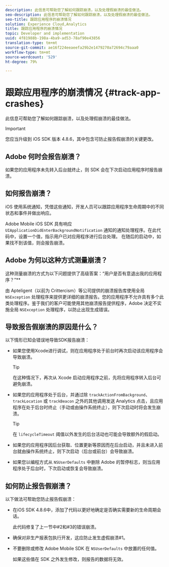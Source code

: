 ```yaml
---
description: 此信息可帮助您了解如何跟踪崩溃，以及处理假崩溃的最佳做法。
seo-description: 此信息可帮助您了解如何跟踪崩溃，以及处理假崩溃的最佳做法。
seo-title: 跟踪应用程序的崩溃情况
solution: Experience Cloud,Analytics
title: 跟踪应用程序的崩溃情况
topic: Developer and implementation
uuid: 4f81988b-198a-4ba9-ad53-78af90e43856
translation-type: tm+mt
source-git-commit: ae16f224eeaeefa29b2e1479270a72694c79aaa0
workflow-type: tm+mt
source-wordcount: '529'
ht-degree: 79%

---
```



# 跟踪应用程序的崩溃情况 {#track-app-crashes}

此信息可帮助您了解如何跟踪崩溃，以及处理假崩溃的最佳做法。

>[!IMPORTANT]
>
>您应当升级到 iOS SDK 版本 4.8.6，其中包含可防止报告假崩溃的关键更改。

## Adobe 何时会报告崩溃？

如果您的应用程序未先转入后台就终止，则 SDK 会在下次启动应用程序时报告崩溃。

## 如何报告崩溃？

iOS 使用系统通知，凭借这些通知，开发人员可以跟踪应用程序生命周期中的不同状态和事件并做出响应。

Adobe Mobile iOS SDK 具有响应 `UIApplicationDidEnterBackgroundNotification` 通知的通知处理程序。在此代码中，设置一个值，指示用户已对应用程序进行后台处理。 在随后的启动中，如果找不到该值，则会报告崩溃。

## Adobe 为何以这种方式测量崩溃？

这种测量崩溃的方式为以下问题提供了高级答案：“用户是否有意退出我的应用程序？”**

由 Apteligent（以前为 Crittercism）等公司提供的崩溃报告库使用全局 `NSException` 处理程序来提供更详细的崩溃报告。您的应用程序不允许具有多个此类处理程序。鉴于我们的客户可能使用其他崩溃报告提供程序，Adobe 决定不实施全局 `NSException` 处理程序，以防止出现生成错误。

## 导致报告假崩溃的原因是什么？

以下情形已知会错误地导致SDK报告崩溃：

* 如果您使用Xcode进行调试，则在应用程序处于前台时再次启动该应用程序会导致崩溃。

   >[!TIP]
   >
   >在这种情况下，再次从 Xcode 启动应用程序之前，先将应用程序转入后台可避免崩溃。

* 如果您的应用程序处于后台，并通过除 `trackActionFromBackground`、`trackLocation` 或 `trackBeacon` 之外的其他调用发送 Analytics 点击，且应用程序在处于后台时终止（手动或由操作系统终止），则下次启动时将会发生崩溃。

   >[!TIP]
   >
   >在 `lifecycleTimeout` 阈值以外发生的后台活动也可能会导致额外的假启动。

* 如果您的应用程序因后台获取、位置更新等原因而在后台启动，并且未进入前台就由操作系统终止，则下次启动（后台或前台）会导致崩溃。
* 如果您以编程方式从 `NSUserDefaults` 中删除 Adobe 的暂停标志，则当应用程序处于后台时，下次启动或恢复会导致崩溃。

## 如何防止报告假崩溃？

以下做法可帮助您防止报告假崩溃：

* 在iOS SDK 4.8.6中，添加了代码以更好地确定是否确实需要新的生命周期会话。

   此代码修复了上一节中#2和#3的错误崩溃。

* 确保对非生产报表包执行开发，这应防止发生虚假崩溃#1。
* 不要删除或修改 Adobe Mobile SDK 在 `NSUserDefaults` 中放置的任何值。

   如果这些值在 SDK 之外发生修改，则报告的数据将无效。

